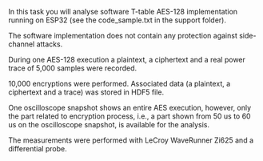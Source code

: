 In this task you will analyse software T-table AES-128 implementation running on ESP32 (see the code_sample.txt in the support folder).

The software implementation does not contain any protection against side-channel attacks.

During one AES-128 execution a plaintext, a ciphertext and a real power trace of 5,000 samples were recorded.

10,000 encryptions were performed. Associated data (a plaintext, a ciphertext and a trace) was stored in HDF5 file.

One oscilloscope snapshot shows an entire AES execution, however, only the part related to encryption process, i.e., a part shown from 50 us to 60 us on the oscilloscope snapshot, is available for the analysis.

The measurements were performed with LeCroy WaveRunner Zi625 and a differential probe.
